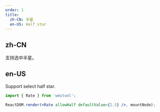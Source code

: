 ```yaml
---
order: 1
title:
  zh-CN: 半星
  en-US: Half star
---
```


## zh-CN

支持选中半星。

## en-US

Support select half star.

````jsx
import { Rate } from 'wmstool';

ReactDOM.render(<Rate allowHalf defaultValue={2.5} />, mountNode);
````

